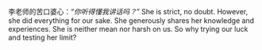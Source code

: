 李老师的苦口婆心：“*你听得懂我讲话吗？*”
She is strict, no doubt. However, she did everything for our sake. 
She generously shares her knowledge and experiences.
She is neither mean nor harsh on us.
So why trying our luck and testing her limit?
